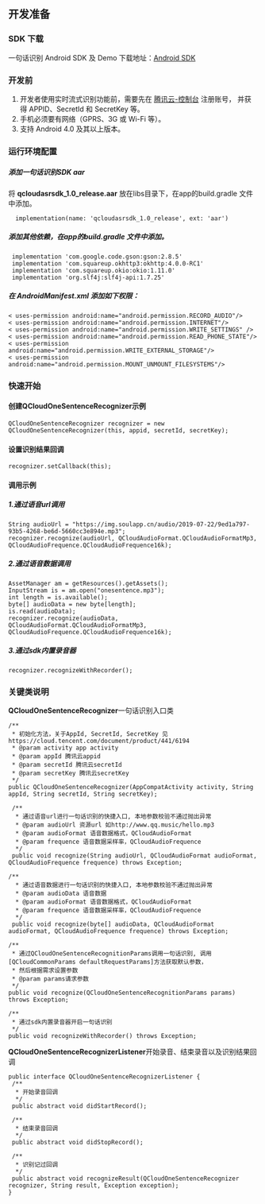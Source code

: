 ## 开发准备
### SDK 下载
一句话识别 Android SDK 及 Demo 下载地址：[Android SDK](https://main.qcloudimg.com/raw/12d8f3ebe1ed16190b874c910db1369c/QCloudOneSentenceSDK_v1.0.0.zip)

### 开发前
1. 开发者使用实时流式识别功能前，需要先在 [腾讯云-控制台](https://console.cloud.tencent.com/)  注册账号，
   并获得 APPID、SecretId 和 SecretKey 等。
2. 手机必须要有网络（GPRS、3G 或 Wi-Fi 等）。
3. 支持 Android 4.0 及其以上版本。

### 运行环境配置
##### 添加一句话识别SDK aar

将 **qcloudasrsdk_1.0_release.aar** 放在libs目录下，在app的build.gradle 文件中添加。
```
  implementation(name: 'qcloudasrsdk_1.0_release', ext: 'aar')
```

##### 添加其他依赖，在app的build.gradle 文件中添加。
```
 implementation 'com.google.code.gson:gson:2.8.5'
 implementation 'com.squareup.okhttp3:okhttp:4.0.0-RC1'
 implementation 'com.squareup.okio:okio:1.11.0'
 implementation 'org.slf4j:slf4j-api:1.7.25'
```

##### 在 AndroidManifest.xml 添加如下权限：
```
< uses-permission android:name="android.permission.RECORD_AUDIO"/>
< uses-permission android:name="android.permission.INTERNET"/>
< uses-permission android:name="android.permission.WRITE_SETTINGS" />
< uses-permission android:name="android.permission.READ_PHONE_STATE"/>
< uses-permission android:name="android.permission.WRITE_EXTERNAL_STORAGE"/>
< uses-permission android:name="android.permission.MOUNT_UNMOUNT_FILESYSTEMS"/>
```

### 快速开始
#### 创建QCloudOneSentenceRecognizer示例
```
QCloudOneSentenceRecognizer recognizer = new QCloudOneSentenceRecognizer(this, appid, secretId, secretKey);
```

#### 设置识别结果回调
```
recognizer.setCallback(this);
```

#### 调用示例
##### 1.通过语音url调用
```
String audioUrl = "https://img.soulapp.cn/audio/2019-07-22/9ed1a797-93b5-4268-be6d-5660cc3e894e.mp3";
recognizer.recognize(audioUrl, QCloudAudioFormat.QCloudAudioFormatMp3, QCloudAudioFrequence.QCloudAudioFrequence16k);
```

##### 2.通过语音数据调用
```
AssetManager am = getResources().getAssets();
InputStream is = am.open("onesentence.mp3");
int length = is.available();
byte[] audioData = new byte[length];
is.read(audioData);
recognizer.recognize(audioData, QCloudAudioFormat.QCloudAudioFormatMp3, QCloudAudioFrequence.QCloudAudioFrequence16k);
```

##### 3.通过sdk内置录音器
```
recognizer.recognizeWithRecorder();
```

### 关键类说明
**QCloudOneSentenceRecognizer**一句话识别入口类
```
/**
 * 初始化方法，关于AppId, SecretId, SecretKey 见https://cloud.tencent.com/document/product/441/6194
 * @param activity app activity
 * @param appId 腾讯云appid
 * @param secretId 腾讯云secretId
 * @param secretKey 腾讯云secretKey
 */
public QCloudOneSentenceRecognizer(AppCompatActivity activity, String appId, String secretId, String secretKey);

 /**
  * 通过语音url进行一句话识别的快捷入口, 本地参数校验不通过抛出异常
  * @param audioUrl 资源url 如http://www.qq.music/hello.mp3
  * @param audioFormat 语音数据格式，QCloudAudioFormat
  * @param frequence 语音数据采样率，QCloudAudioFrequence
  */
 public void recognize(String audioUrl, QCloudAudioFormat audioFormat, QCloudAudioFrequence frequence) throws Exception;
 
/**
  * 通过语音数据进行一句话识别的快捷入口, 本地参数校验不通过抛出异常
  * @param audioData 语音数据
  * @param audioFormat 语音数据格式，QCloudAudioFormat
  * @param frequence 语音数据采样率，QCloudAudioFrequence
  */
 public void recognize(byte[] audioData, QCloudAudioFormat audioFormat, QCloudAudioFrequence frequence) throws Exception;

/**
 * 通过QCloudOneSentenceRecognitionParams调用一句话识别, 调用[QCloudCommonParams defaultRequestParams]方法获取默认参数，
 * 然后根据需求设置参数
 * @param params请求参数
 */
public void recognize(QCloudOneSentenceRecognitionParams params) throws Exception;

/**
 * 通过sdk内置录音器开启一句话识别
 */
public void recognizeWithRecorder() throws Exception;
```

**QCloudOneSentenceRecognizerListener**开始录音、结束录音以及识别结果回调
```
public interface QCloudOneSentenceRecognizerListener {
 /**
  * 开始录音回调
  */
 public abstract void didStartRecord();

 /**
  * 结束录音回调
  */
 public abstract void didStopRecord();

 /**
  * 识别记过回调
  */
 public abstract void recognizeResult(QCloudOneSentenceRecognizer recognizer, String result, Exception exception);
}
```
